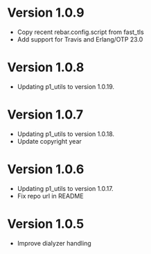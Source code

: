 # Version 1.0.9

* Copy recent rebar.config.script from fast_tls
* Add support for Travis and Erlang/OTP 23.0

# Version 1.0.8

* Updating p1_utils to version 1.0.19.

# Version 1.0.7

* Updating p1_utils to version 1.0.18.
* Update copyright year

# Version 1.0.6

* Updating p1_utils to version 1.0.17.
* Fix repo url in README

# Version 1.0.5

* Improve dialyzer handling

